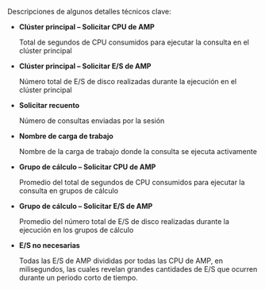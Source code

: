 Descripciones de algunos detalles técnicos clave:

-   **Clúster principal – Solicitar CPU de AMP**

    Total de segundos de CPU consumidos para ejecutar la consulta en el clúster principal

-   **Clúster principal – Solicitar E/S de AMP**

    Número total de E/S de disco realizadas durante la ejecución en el clúster principal

-   **Solicitar recuento**

    Número de consultas enviadas por la sesión

-   **Nombre de carga de trabajo**

    Nombre de la carga de trabajo donde la consulta se ejecuta activamente

-   **Grupo de cálculo – Solicitar CPU de AMP**

    Promedio del total de segundos de CPU consumidos para ejecutar la consulta en grupos de cálculo

-   **Grupo de cálculo – Solicitar E/S de AMP**

    Promedio del número total de E/S de disco realizadas durante la ejecución en los grupos de cálculo

-   **E/S no necesarias**

    Todas las E/S de AMP divididas por todas las CPU de AMP, en milisegundos, las cuales revelan grandes cantidades de E/S que ocurren durante un periodo corto de tiempo.
